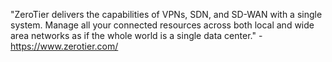 "ZeroTier delivers the capabilities of VPNs, SDN, and SD-WAN with a single system. Manage all your connected resources across both local and wide area networks as if the whole world is a single data center." - <https://www.zerotier.com/>
